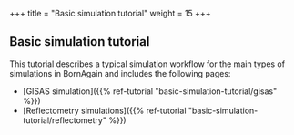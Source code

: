 +++
title = "Basic simulation tutorial"
weight = 15
+++

## Basic simulation tutorial

This tutorial describes a typical simulation workflow for the main types of simulations
in BornAgain and includes the following pages:

* [GISAS simulation]({{% ref-tutorial "basic-simulation-tutorial/gisas" %}})
* [Reflectometry simulations]({{% ref-tutorial "basic-simulation-tutorial/reflectometry" %}})
